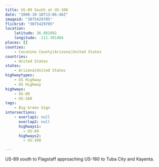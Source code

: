 ```yaml
---
title: US-89 South at US-160
date: "2008-10-18T13:06:46Z"
imageid: "3075429705"
flickrid: "3075429705"
location:
    latitude: 36.081992
    longitude: -111.391404
places: []
counties:
    - Coconino County|Arizona|United States
countries:
    - United States
states:
    - Arizona|United States
highwaytypes:
    - US Highway
    - US Highway
highways:
    - US-89
    - US-160
tags:
    - Big Green Sign
intersections:
    - overlap1: null
      overlap2: null
      highways1:
        - US-89
      highways2:
        - US-160

---
```

US-89 south to Flagstaff approaching US-160 to Tuba City and Kayenta.